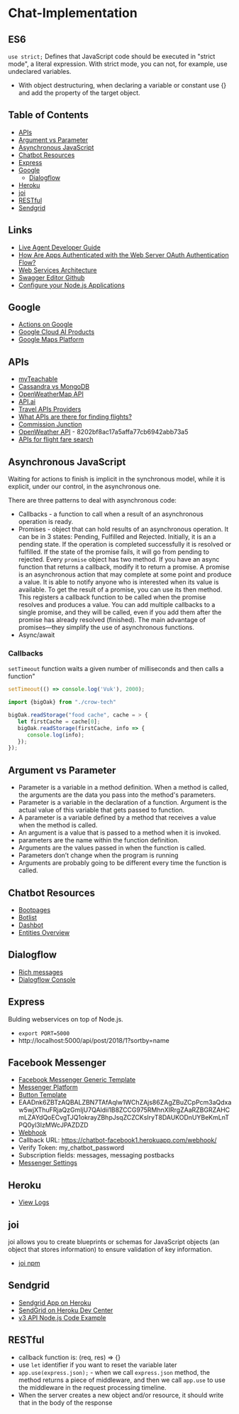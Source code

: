 # Chat-Implementation

## ES6
`use strict;` Defines that JavaScript code should be executed in "strict mode", a literal expression.  With strict mode, you can not, for example, use undeclared variables.
- With object destructuring, when declaring a variable or constant use {} and add the property of the target object.

## Table of Contents  
* [APIs](#apis)
* [Argument vs Parameter](#argument-vs-parameter)
* [Asynchronous JavaScript](#asynchronous-javascript)
* [Chatbot Resources](#chatbot-resources)
* [Express](#express)
* [Google](#google)
    * [Dialogflow](#dialogflow)
* [Heroku](#heroku)
* [joi](#joi)
* [RESTful](#restful)
* [Sendgrid](#sendgrid)
  
## Links
* [Live Agent Developer Guide](https://resources.docs.salesforce.com/sfdc/pdf/live_agent_dev_guide.pdf)
* [How Are Apps Authenticated with the Web Server OAuth Authentication Flow?](https://developer.salesforce.com/docs/atlas.en-us.api_rest.meta/api_rest/intro_understanding_web_server_oauth_flow.htm)
* [Web Services Architecture](https://www.w3.org/TR/ws-arch/#introduction)
* [Swagger Editor Github](https://github.com/swagger-api/swagger-editor)
* [Configure your Node.js Applications](https://www.npmjs.com/package/config)

## Google
* [Actions on Google](https://console.actions.google.com/u/0/project/crowdart-8e66f/simulator/?pli=1)
* [Google Cloud AI Products](https://console.actions.google.com/u/0/project/crowdart-8e66f/simulator/?pli=1)
* [Google Maps Platform](https://cloud.google.com/maps-platform/)

## APIs
* [myTeachable](https://sso.teachable.com/secure/teachable_accounts/profile)
* [Cassandra vs MongoDB](https://stackoverflow.com/questions/2892729/mongodb-vs-cassandra?rq=1)
* [OpenWeatherMap API](https://openweathermap.org/api)
* [API.ai](https://www.npmjs.com/package/apiai)
* [Travel APIs Providers](http://www.travelotas.com/worlds-leading-travel-apis-provider/)
* [What APIs are there for finding flights?](https://www.quora.com/What-APIs-are-there-for-finding-flights)
* [Commission Junction](https://members.cj.com/member/publisher/home.do)
* [OpenWeather API](https://home.openweathermap.org/api_keys) - 8202bf8ac17a5affa77cb6942abb73a5
* [APIs for flight fare search](https://www.quora.com/?activity_story=42881226)

## Asynchronous JavaScript
Waiting for actions to finish is implicit in the synchronous model, while it is explicit, under our control, in the asynchronous one.

There are three patterns to deal with asynchronous code:
* Callbacks - a function to call when a result of an asynchronous operation is ready.  
* Promises - object that can hold results of an asynchronous operation.  It can be in 3 states: Pending, Fulfilled and Rejected.  Initially, it is an a pending state.  If the operation is completed successfully it is resolved or fulfilled.  If the state of the promise fails, it will go from pending to rejected. Every `promise` object has two method.
If you have an async function that returns a callback, modify it to return a promise.
A promise is an asynchronous action that may complete at some point and produce a value. It is able to notify anyone who is interested when its value is available.  To get the result of a promise, you can use its then method.   This registers a callback function to be called when the promise resolves and produces a value. You can add multiple callbacks to a single promise, and they will be called, even if you add them after the promise has already resolved (finished).  The main advantage of promises—they simplify the use of asynchronous functions. 
* Async/await

### Callbacks
`setTimeout` function waits a given number of milliseconds and then calls a function"
```javascript
setTimeout(() => console.log('Vuk'), 2000);
```
```javascript
import {bigOak} from "./crow-tech"

bigOak.readStorage("food cache", cache = > {
   let firstCache = cache[0];
   bigOak.readStorage(firstCache, info => {
      console.log(info);
   });
});
```

## Argument vs Parameter
* Parameter is a variable in a method definition.  When a method is called, the arguments are the data you pass into the method's parameters.  
* Parameter is a variable in the declaration of a function.  Argument is the actual value of this variable that gets passed to function.
* A parameter is a variable defined by a method that receives a value when the method is called.
* An argument is a value that is passed to a method when it is invoked.
* parameters are the name within the function definition.
* Arguments are the values passed in when the function is called.
* Parameters don’t change when the program is running
* Arguments are probably going to be different every time the function is called.

## Chatbot Resources
* [Bootpages](http://www.bootpages.com/)
* [Botlist](https://botlist.co/)
* [Dashbot](https://botlist.co/)
* [Entities Overview](https://botlist.co/)

## Dialogflow
* [Rich messages](https://dialogflow.com/docs/intents/rich-messages)
* [Dialogflow Console](https://console.dialogflow.com/api-client/#/agent/c4c953cc-2d6c-43d9-9fd2-d4d15253d093/intents)

## Express
Bulding webservices on top of Node.js.  
* `export PORT=5000`
* http://localhost:5000/api/post/2018/1?sortby=name
## Facebook Messenger
* [Facebook Messenger Generic Template](https://developers.facebook.com/docs/messenger-platform/send-messages/template/generic)
* [Messenger Platform](https://developers.facebook.com/docs/messenger-platform)
* [Button Template](https://app.sendgrid.com/settings/account)
*  EAADnk6ZBTzAQBALZBN7TAfAqlw1WChZAjs86ZAgZBuZCpPcm3aQdxaw5wjXThuFRjaQzGmIjU7QAldii1B8ZCCG975RMhnXIRrgZAaRZBGRZAHCmLZAYdQoECvgTJQ1okrayZBhpJsqZCZCKsIryT8DAUKODnUYBeKmLnTPQ0yl3IzMWcJPAZDZD
* [Webhook](https://developers.facebook.com/docs/messenger-platform/webhook)
* Callback URL: https://chatbot-facebook1.herokuapp.com/webhook/
* Verify Token: my_chatbot_password
* Subscription fields: messages, messaging postbacks
* [Messenger Settings](https://developers.facebook.com/apps/254621491907588/messenger/settings/)

## Heroku
* [View Logs](https://devcenter.heroku.com/articles/logging#view-logs)

## joi
joi allows you to create blueprints or schemas for JavaScript objects (an object that stores information) to ensure validation of key information.
* [joi npm](https://www.npmjs.com/package/joi)

## Sendgrid
* [Sendgrid App on Heroku](https://app.sendgrid.com/settings/account)
* [SendGrid on Heroku Dev Center](https://devcenter.heroku.com/articles/sendgrid#node-js)
* [v3 API Node.js Code Example](https://sendgrid.com/docs/for-developers/sending-email/v3-nodejs-code-example/)

## RESTful
* callback function is: (req, res) => {}
* use `let` identifier if you want to reset the variable later
* `app.use(express.json);` - when we call `express.json` method, the method returns a piece of middleware, and then we call `app.use` to use the middleware in the request processing timeline.
* When the server creates a new object and/or resource, it should write that in the body of the response
